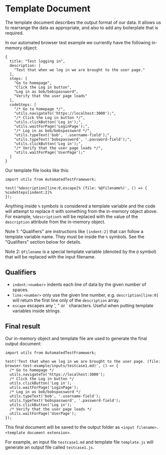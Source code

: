 # Template Document

The template document describes the output format of our data. It allows us to rearrange the data as appropriate, and also to add any boilerplate that is required.

In our automated browser test example we currently have the following in-memory object:

```
{
  title: "Test logging in",
  description: [
    "Test that when we log in we are brought to the user page."
  ],
  steps: [
    "Go to homepage",
    "Click the Log in button",
    "Log in as bob/bobspassword",
    "Verify that the user page loads"
  ],
  codeSteps: [
    "/* Go to homepage */",
    "utils.navigateTo('https://localhost:3000');",
    "/* Click the Log in button */",
    "utils.clickButton('Log in');",
    "utils.waitForPage('LoginPage');",
    "/* Log in as bob/bobspassword */",
    "utils.typeText('bob', '.username-field');",
    "utils.typeText('bobspassword', '.password-field');",
    "utils.clickButton('Log in');",
    "/* Verify that the user page loads */",
    "utils.waitForPage('UserPage');"
  ]
}
```

Our template file looks like this:

```
import utils from AutomatedTestFramework;

test('%description[line:0,escape]% (file: %@filename%)', () => {
%codeSteps[indent:2]%
});
```

Anything inside `%` symbols is considered a template variable and the code will attempt to replace it with something from the in-memory object above. For example, `%description%` will be replaced with the value of the `description` attribute from the in-memory object.

Note 1: "Qualifiers" are instructions like `[indent:2]` that can follow a template variable name. They must be inside the `%` symbols. See the "Qualifiers" section below for details.

Note 2: `@filename` is a special template variable (denoted by the `@` symbol) that will be replaced with the input filename.

## Qualifiers

- `indent:<number>` indents each line of data by the given number of spaces.
- `line:<number>` only use the given line number, e.g. `description[line:0]` will return the first line only of the `description` array.
- `escape` escapes any ', " or ` characters. Useful when putting template variables inside strings.

## Final result

Our in-memory object and template file are used to generate the final output document:

```
import utils from AutomatedTestFramework;

test('Test that when we log in we are brought to the user page. (file: browser-test-example/inputs/testcase1.md)', () => {
  /* Go to homepage */
  utils.navigateTo('https://localhost:3000');
  /* Click the Log in button */
  utils.clickButton('Log in');
  utils.waitForPage('LoginPage');
  /* Log in as bob/bobspassword */
  utils.typeText('bob', '.username-field');
  utils.typeText('bobspassword', '.password-field');
  utils.clickButton('Log in');
  /* Verify that the user page loads */
  utils.waitForPage('UserPage');
});
```

This final document will be saved to the output folder as `<input filename>.<template document extension>`.

For example, an input file `testcase1.md` and template file `template.js` will generate an output file called `testcase1.js`.
